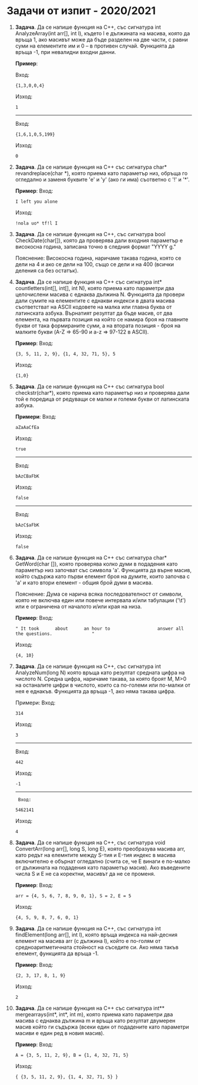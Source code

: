 # Задачи от изпит - 2020/2021

1. **Задача**. Да се напише функция на C++, със сигнатура int AnalyzeArray(int arr[], int l), където l е дължината на масива, която да връща 1, ако масивът може да бъде разделен на две части, с равни суми на елементите им и 0 – в противен случай. Функцията да връща -1, при невалидни входни данни.
	
	**Пример**: 
	
	Вход:
	```
	{1,3,0,0,4}
	```
	Изход:
	```
	1
	```
	---
	Вход:
	```
	{1,6,1,0,5,199}
	```
	Изход:
	```
	0
	```	

2. **Задача**. Да се напише функция на C++ със сигнатура char\* revandreplace(char \*), която приема като параметър низ, обръща го огледално и заменя буквите 'e' и 'y' (ако ги има) съответно с '!' и '\*'.
 
	**Пример**: 
	Вход:
	```
	I left you alone
	```	
	Изход:
	```
	!nola uo* tf!l I
	```

3. **Задача**. Да се напише функция на С++, със сигнатура bool CheckDate(char[]), която да проверява дали входния параметър е високосна година, записана точно в следния формат "YYYY g."
 
	Пояснение: Високосна година, наричаме такава година, която се дели на 4 и ако се дели на 100, също се дели и на 400 (всички деления са без остатък).


4. **Задача**. Да се напише функция на C++ със сигнатура int\* countletters(int[], int[], int N), която приема като параметри два целочислени масива с еднаква дължина N. Функцията да провери дали сумите на елементите с еднакви индекси в двата масива съответстват на ASCII кодовете на малка или главна буква от латинската азбука. Върнатият резултат да бъде масив, от два елемента, на първата позиция на който се намира броя на главните букви от така формираните суми, а на втората позиция - броя на малките букви (A-Z => 65-90 и a-z => 97-122 в ASCII).
	
	**Пример**: 
	Вход:
	```
	{3, 5, 11, 2, 9}, {1, 4, 32, 71, 5}, 5
	```
	Изход:
	```
	{1,0}
	```	

5. **Задача**. Да се напише функция на C++ със сигнатура bool checkstr(char\*), която приема като параметър низ и проверява дали той е поредица от редуващи се малки и големи букви от латинската азбука.
	
	**Примери**: 
	Вход:
	```
	aZaAaCfEa
	```
	Изход:
	```
	true
	```
	---
	Вход:
	```
	bAzCBaFbK
	```
	Изход:
	```
	false
	```
	---
	Вход:
	```
	bAzC$aFbK
	```
	Изход:
	```
	false
	```

6. **Задача**. Да се напише функция на C++ със сигнатура char\* GetWord(char []), която проверява колко думи в подадения като параметър низ започват със символа 'а'. Функцията да върне масив, който съдържа като първи елемент броя на думите, които започва с 'а' и като втори елемент - общия брой думи в масива.

	Пояснение: Дума се нарича всяка последователност от символи, която не включва един или повече интервала и/или табулации ('\t') или е ограничена от началото и/или края на низа.
	
	**Пример**:
	Вход:
	```
	" It took      about      an hour to                  answer all the questions.               "
	```
	Изход:
	```
	{4, 10}
	```

7. **Задача**. Да се напише функция на C++, със сигнатура int AnalyzeNum(long N) която връща като резултат средната цифра на числото N. Средна цифра, наричаме такава, за която броят M, M>0 на останалите цифри в числото, които са по-големи или по-малки от нея е еднакъв. Функцията да връща -1, ако няма такава цифра.
	
	Примери:
    	Вход: 
	```
	314
	```
	Изход: 
	```
	3
	```
	---
	Вход: 
	```
	442
	```
	Изход: 
	```
	-1
	```
	---
    	Вход:
	```
	5462141
	```
	Изход: 
	```
	4
	```

8. **Задача**. Да се напише функция на С++, със сигнатура void ConvertArr(long arr[], long S, long E), която преобразува масива arr, като редът на елемнтите между S-тия и E-тия индекс в масива включително е обърнат огледално (счита се, че E винаги е по-малко от дължината на подадения като параметър масив). Ако въведените числа S и Е не са коректни, масивът да не се променя.

	**Пример**:
	Вход:
	```
	arr = {4, 5, 6, 7, 8, 9, 0, 1}, S = 2, E = 5
	```
	Изход:
	```
	{4, 5, 9, 8, 7, 6, 0, 1}
	```

9. **Задача**. Да се напише функция на С++, със сигнатура int findElement(long arr[], int l), която връща индекса на най-десния елемент на масива arr (с дължина l), който е по-голям от средноаритметичната стойност на съседите си. Ако няма такъв елемент, функцията да връща -1.
	
	**Пример**:
	Вход:
	```
	{2, 3, 17, 8, 1, 9}
	```
	Изход: 
	```
	2
	```

10. **Задача**. Да се напише функция на C++ със сигнатура int\*\* mergearrays(int\*, int\*, int m), която приема като параметри два масива с еднаква дължина m и връща като резултат двумерен масив който ги съдържа (всеки един от подадените като параметри масиви е един ред в новия масив).
	
	**Пример**:
	Вход:
	```
	А = {3, 5, 11, 2, 9}, В = {1, 4, 32, 71, 5}
	```
	Изход:
	```
	{ {3, 5, 11, 2, 9}, {1, 4, 32, 71, 5} }
	```

